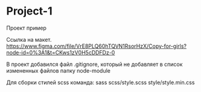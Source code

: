 # Project-1
Проект пример

Ссылка на макет.
https://www.figma.com/file/VrE8PLQ60hTQVN1RsorHzX/Copy-for-girls?node-id=0%3A1&t=CKws1zV0H5cDDFDz-0

В проект добавился файл .gitignore, который не добавляет в список измененных файлов папку node-module

Для сборки стилей scss команда: sass scss/style.scss style/style.min.css

